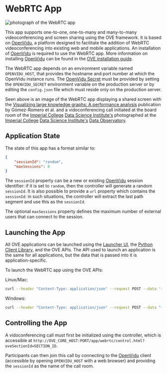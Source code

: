 # WebRTC App

![photograph of the WebRTC app](https://media.githubusercontent.com/media/ove/ove-docs/master/resources/358A4455.JPG "photograph of the WebRTC app")

This app supports one-to-one, one-to-many and many-to-many videoconferencing and screen sharing using the OVE framework. It is based on [OpenVidu](https://openvidu.io/), a platform designed to facilitate the addition of WebRTC videoconferencing into existing web and mobile applications. An installation of [OpenVidu](https://openvidu.io/) is required to use the WebRTC app. More information on installing [OpenVidu](https://openvidu.io/) can be found in the [OVE installation guide](https://ove.readthedocs.io/en/stable/docs/INSTALLATION.html).

The WebRTC app depends on an environment variable named `OPENVIDU_HOST`, that provides the hostname and port number at which the OpenVidu instance runs. The [OpenVidu Secret](https://openvidu.io/docs/troubleshooting/#4-does-my-app-need-a-server-side) must be provided by setting the `OPENVIDU_SECRET` environment variable on the production server or by editing the `config.json` file which must reside only on the production server.

Seen above is an image of the WebRTC app displaying a shared screen with the [Visualizing large knowledge graphs: A performance analysis](http://dx.doi.org/10.1016/j.future.2018.06.015) publication by Gómez-Romero et al. and a vidoconferencing call initiated at the board room of the [Imperial College](http://www.imperial.ac.uk) [Data Science Institute's](http://www.imperial.ac.uk/data-science/) photographed at the [Imperial College](http://www.imperial.ac.uk) [Data Science Institute's](http://www.imperial.ac.uk/data-science/) [Data Observatory](http://www.imperial.ac.uk/data-science/data-observatory/).

## Application State

The state of this app has a format similar to:

```json
{
    "sessionId": "random",
    "maxSessions": 8
}
```

The `sessionId` property can be a new or existing [OpenVidu](https://openvidu.io/) session identifier: if it is set to `random`, then the controller will generate a random `sessionId`. 
It is also possible to provide a `url` property which contains the `sessionId`: in such situations, the controller will extract the last path segment and use this as the `sessionId`.

The optional `maxSessions` property defines the maximum number of external users that can connect to the session. 

## Launching the App

All OVE applications can be launched using the [Launcher UI](https://ove.readthedocs.io/en/stable/ove-ui/packages/ove-ui-launcher/README.html), the [Python Client Library](https://github.com/ove/ove-sdks/tree/master/python), and the OVE APIs. The API used to launch an application is the same for all applications, but the data that is passed into it is application-specific.

To launch the WebRTC app using the OVE APIs:

Linux/Mac:

```sh
curl --header "Content-Type: application/json" --request POST --data '{"app": {"url": "http://OVE_CORE_HOST:PORT/app/webrtc","states": {"load": {"sessionId": "random"}}}, "space": "OVE_SPACE", "h": 500, "w": 500, "y": 0, "x": 0}' http://OVE_CORE_HOST:PORT/section
```

Windows:

```sh
curl --header "Content-Type: application/json" --request POST --data "{\"app\": {\"url\": \"http://OVE_CORE_HOST:PORT/app/webrtc\", \"states\": {\"load\": {\"sessionId\": \"random\"}}}, \"space\": \"OVE_SPACE\", \"h\": 500, \"w\": 500, \"y\": 0, \"x\": 0}" http://OVE_CORE_HOST:PORT/section
```

## Controlling the App

A vidoconferencing call must first be initialized using the controller, which is accessible at  `http://OVE_CORE_HOST:PORT/app/webrtc/control.html?oveSectionId=SECTION_ID`.

Participants can then join this call by connecting to the  [OpenVidu](https://openvidu.io/) client (accessible by opening `OPENVIDU_HOST` with a web browser) and providing the `sessionId` as the name of the call room.
